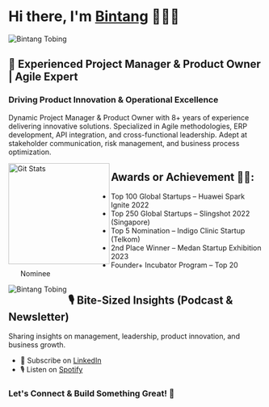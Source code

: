 # Hi there, I'm [Bintang](https://bintangtobing.com) 👋🧑‍💻
<p align="left"> 
<img src="https://komarev.com/ghpvc/?username=bintangjtobing&label=Profile%20views&color=0e75b6&style=flat" alt="Bintang Tobing" /> 
<br>
</p>

## 🚀 Experienced Project Manager & Product Owner | Agile Expert
### Driving Product Innovation & Operational Excellence
Dynamic Project Manager & Product Owner with 8+ years of experience delivering innovative solutions. Specialized in Agile methodologies, ERP development, API integration, and cross-functional leadership. Adept at stakeholder communication, risk management, and business process optimization.

<a href="https://github.com/bintangjtobing"><img alt="Git Stats" src="https://github-readme-stats.vercel.app/api?username=bintangjtobing&include_all_commits=true&show_icons=true" align="left" height="200" /></a>

## Awards or Achievement 📸👑:
- Top 100 Global Startups – Huawei Spark Ignite 2022
- Top 250 Global Startups – Slingshot 2022 (Singapore)
- Top 5 Nomination – Indigo Clinic Startup (Telkom)
- 2nd Place Winner – Medan Startup Exhibition 2023
- Founder+ Incubator Program – Top 20 Nominee

<img align="left" src="https://github-readme-streak-stats.herokuapp.com/?user=bintangjtobing&" alt="Bintang Tobing" />

## 🎙️ Bite-Sized Insights (Podcast & Newsletter)
Sharing insights on management, leadership, product innovation, and business growth.
- 📩 Subscribe on [LinkedIn](https://linkedin.com/in/bintangtobing)
- 🎙️ Listen on [Spotify](https://open.spotify.com/)

### Let's Connect & Build Something Great! 🚀
